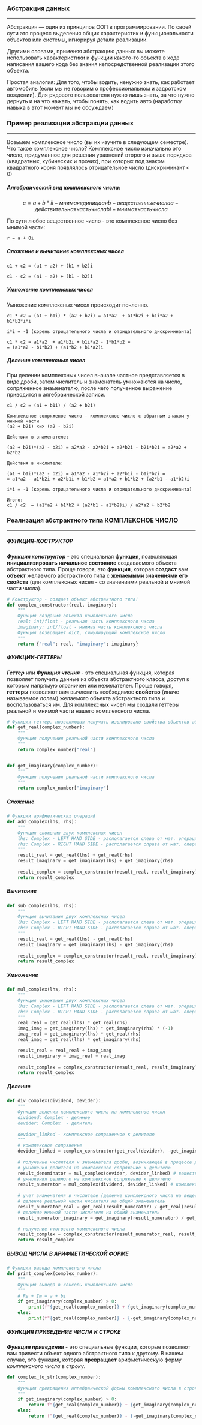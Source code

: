 ### Абстракция данных
---
Абстракция — один из принципов ООП в программировании. По своей сути это процесс выделения общих характеристик и функциональности объектов или системы, игнорируя детали реализации.

Другими словами, применяя абстракцию данных вы можете использовать характеристики и функции какого-то объекта в ходе написания вашего кода без знания непосредственной реализации этого объекта. 

Простая аналогия:
Для того, чтобы водить, ненужно знать, как работает автомобиль (если мы не говорим о профессиональном и задротском вождении). Для рядового пользователя нужно лишь знать, за что нужно дернуть и на что нажать, чтобы понять, как водить авто (наработку навыка в этот момент мы не обсуждаем)
### Пример реализации абстракции данных
---
Возьмем комплексное число (вы их изучите в следующем семестре).
Что такое комплексное число? 
Комплексное число изначально это число, придуманное для решения уравнений второго и выше порядков (квадратных, кубических и прочих), при которых под знаком квадратного корня появлялось отрицательное число (дискриминант < 0)
##### Алгебраический вид комплексного числа:
```math
c = a + b*i

i - мнимая единица
a и b - вещественные числа

а - действительная часть числа
bi - мнимая часть числа
```

По сути любое вещественное число - это комплексное число без мнимой части:
```
r = a + 0i
```
##### Сложение и вычитание комплексных чисел
```
c1 + c2 = (a1 + a2) + (b1 + b2)i

c1 - c2 = (a1 - a2) + (b1 - b2)i
```
##### Умножение комплексных чисел

Умножение комплексных чисел происходит почленно.
```
c1 * c2 = (a1 + b1i) * (a2 + b2i) = a1*a2  + a1*b2i + b1i*a2 + b1*b2*i*i

i*i = -1 (корень отрицательного числа и отрицательного дискриминанта)

с1 * с2 = a1*a2  + a1*b2i + b1i*a2 - 1*b1*b2 = 
= (a1*a2 - b1*b2) + (a1*b2 + b1*a2)i
```
##### Деление комплексных чисел

При делении комплексных чисел вначале частное представляется в виде дроби, затем числитель и знаменатель умножаются на число, сопряженное знаменателю, после чего полученное выражение приводится к алгебраической записи.
```
c1 / c2 = (a1 + b1i) / (a2 + b2i)

Комплексное сопряженое число - комплексное число с обратным знаком у мнимой части
(a2 + b2i) <=> (a2 - b2i)

Действия в знаменателе:

(a2 + b2i)*(a2 - b2i) = a2*a2 - a2*b2i + a2*b2i - b2i*b2i = a2*a2 + b2*b2

Действия в числителе:

(a1 + b1i)*(a2 - b2i) = a1*a2 - a1*b2i + a2*b1i - b1i*b2i = 
= a1*a2 - a1*b2i + a2*b1i + b1*b2 = a1*a2 + b1*b2 + (a2*b1 - a1*b2)i

i*i = -1 (корень отрицательного числа и отрицательного дискриминанта)

Итого:
c1 / c2  = (a1*a2 + b1*b2 + (a2*b1 - a1*b2)i) / a2*a2 + b2*b2
```
### Реализация абстрактного типа КОМПЛЕКСНОЕ ЧИСЛО
---
##### ФУНКЦИЯ-КОСТРУКТОР
***Функция конструктор*** - это специальная **функция**, позволяющая **инициализировать** **начальное** **состояние** создаваемого объекта абстрактного типа. Проще говоря, это **функция**, которая **создаст** вам **объект** желаемого абстрактного типа с **желаемыми значениями его свойств** (для комплексных чисел - со значениями реальной и мнимой части числа).
```Python
# Конструктор - создает объект абстрактного типа!
def complex_constructor(real, imaginary):
    """
    Функция создания объекта комплексного числа
    real: int/float - реальная часть комплексного числа
    imaginary: int/float - мнимая часть комплексного числа
    Функция возвращает dict, симулирующий комплексное число
    """
    return {"real": real, "imaginary": imaginary}
```
##### ФУНКЦИИ-ГЕТТЕРЫ
***Геттер*** или ***Функция чтения*** - это специальная функция, которая позволяет получить данные из объекта абстрактного класса, доступ к которым напрямую ограничен или нежелателен. Проще говоря, **геттеры** позволяют вам вычленить необходимое **свойство** (иначе называемое *полем*) желаемого объекта абстрактного типа и воспользоваться им. Для комплексных чисел мы создали геттеры реальной и мнимой части нашего комплексного числа. 
```Python
# Функция-геттер, позволяющая получать изолировано свойства объектов абстрактных типов
def get_real(complex_number):
    """
    Функция получения реальной части комплексного числа
    """
    return complex_number["real"]


def get_imaginary(complex_number):
    """
    Функция получения реальной части комплексного числа
    """
    return complex_number["imaginary"]
```
##### Сложение
```Python
# Функции арифметических операций
def add_complex(lhs, rhs):
    """
    Функция сложения двух комплексных чисел
    lhs: Complex - LEFT HAND SIDE - располагается слева от мат. операции
    rhs: Complex - RIGHT HAND SIDE - располагается справа от мат. операции
    """
    result_real = get_real(lhs) + get_real(rhs)
    result_imaginary = get_imaginary(lhs) + get_imaginary(rhs)
    
    result_complex = complex_constructor(result_real, result_imaginary)
    return result_complex
```
##### Вычитание
```Python
def sub_complex(lhs, rhs):
    """
    Функция вычитания двух комплексных чисел
    lhs: Complex - LEFT HAND SIDE - располагается слева от мат. операции
    rhs: Complex - RIGHT HAND SIDE - располагается справа от мат. операции
    """
    result_real = get_real(lhs) - get_real(rhs)
    result_imaginary = get_imaginary(lhs) - get_imaginary(rhs)
    
    result_complex = complex_constructor(result_real, result_imaginary)
    return result_complex
```
##### Умножение
```Python
def mul_complex(lhs, rhs):
    """
    Функция умножения двух комплексных чисел
    lhs: Complex - LEFT HAND SIDE - располагается слева от мат. операции
    rhs: Complex - RIGHT HAND SIDE - располагается справа от мат. операции
    """
    real_real = get_real(lhs) * get_real(rhs)
    imag_imag = get_imaginary(lhs) * get_imaginary(rhs) * (-1)
    imag_real = get_imaginary(lhs) * get_real(rhs) 
    real_imag = get_real(lhs) * get_imaginary(rhs)

    result_real = real_real + imag_imag
    result_imaginary = imag_real + real_imag
    
    result_complex = complex_constructor(result_real, result_imaginary)
    return result_complex
```
##### Деление
```Python
def div_complex(dividend, devider):
    """
    Функция деления комплексного числа на комплексное числл
    dividend: Complex - делимое 
    devider: Complex  - делитель
    
    devider_linked - комплексное сопряженное к делителю
    """
    # комплексное сопряжение
    devider_linked = complex_constructor(get_real(devider), -get_imaginary(devider)) 
    
    # получение числителя и знаменателя дроби, возникающей в процессе деления
    # умножения делителя на комплексное сопряжение к делителю
    result_denominator = mul_complex(devider, devider_linked) # вещественное число в результате
    # умножения делимого на комплексное сопряжение к делителю
    result_numerator = mul_complex(dividend, devider_linked) # комплексное число в результате
    
    # учет знаменателя в числителе (деление комплексного числа на вещественное)
    # деление реальной части числителя на общий знаменатель
    result_numerator_real = get_real(result_numerator) / get_real(result_denominator)
    # деление мнимой части числителя на общий знаменатель
    result_numerator_imaginary = get_imaginary(result_numerator) / get_real(result_denominator)

    # получение итогового комплексного числа
    result_complex = complex_constructor(result_numerator_real, result_numerator_imaginary)
    return result_complex
```
##### ВЫВОД ЧИСЛА В АРИФМЕТИЧЕСКОЙ ФОРМЕ
```Python
# Функция вывода комплексного числа
def print_complex(complex_number):
    """
    Функция вывода в консоль комплексного числа
    """
    # Re + Im = a + bi
    if get_imaginary(complex_number) > 0:
        print(f"{get_real(complex_number)} + {get_imaginary(complex_number)}i")
    else:
        print(f"{get_real(complex_number)} - {-get_imaginary(complex_number)}i")
```
##### ФУНКЦИЯ ПРИВЕДЕНИЕ ЧИСЛА К СТРОКЕ
***Функции приведения*** - это специальные функции, которые позволяют вам привести объект одного абстрактного типа к другому. В нашем случае, это функция, которая **превращает** арифметическую форму *комплексного числа* в *строку*.
```Python
def complex_to_str(complex_number):
    """
    Функция превращения алгебраической формы комплексного числа в строку 
    """
    if get_imaginary(complex_number) > 0:
        return f"{get_real(complex_number)} + {get_imaginary(complex_number)}i"
    else:
        return f"{get_real(complex_number)} - {-get_imaginary(complex_number)}i"

```
